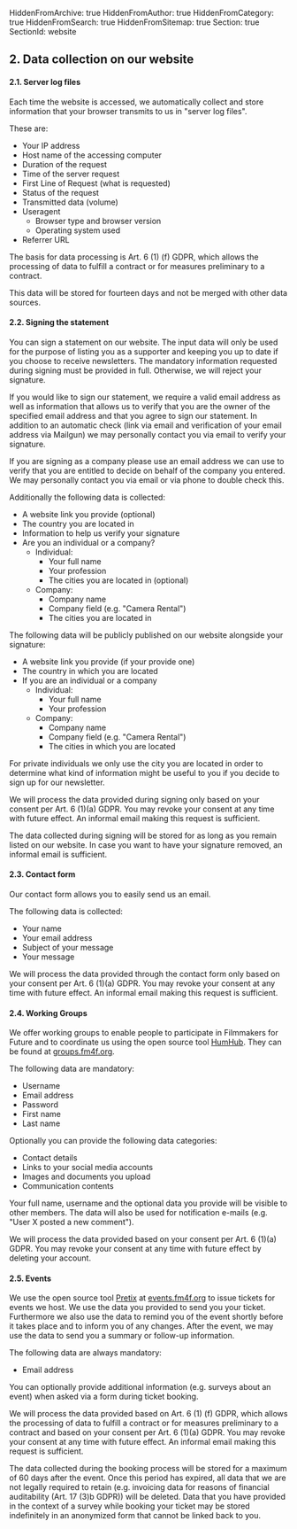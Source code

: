 HiddenFromArchive: true
HiddenFromAuthor: true
HiddenFromCategory: true
HiddenFromSearch: true
HiddenFromSitemap: true
Section: true
SectionId: website

## 2. Data collection on our website

#### 2.1. Server log files

Each time the website is accessed, we automatically collect and store information that your browser transmits to us in "server log files".

These are:
* Your IP address
* Host name of the accessing computer
* Duration of the request
* Time of the server request
* First Line of Request (what is requested)
* Status of the request
* Transmitted data (volume)
* Useragent
  * Browser type and browser version
  * Operating system used
* Referrer URL

The basis for data processing is Art. 6 (1) (f) GDPR, which allows the processing of data to fulfill a contract or for measures preliminary to a contract.

This data will be stored for fourteen days and not be merged with other data sources.

#### 2.2. Signing the statement

You can sign a statement on our website. The input data will only be used for the purpose of listing you as a supporter and keeping you up to date if you choose to receive newsletters. The mandatory information requested during signing must be provided in full. Otherwise, we will reject your signature.

If you would like to sign our statement, we require a valid email address as well as information that allows us to verify that you are the owner of the specified email address and that you agree to sign our statement. In addition to an automatic check (link via email and verification of your email address via Mailgun) we may personally contact you via email to verify your signature.

If you are signing as a company please use an email address we can use to verify that you are entitled to decide on behalf of the company you entered. We may personally contact you via email or via phone to double check this.

Additionally the following data is collected:

* A website link you provide (optional)
* The country you are located in
* Information to help us verify your signature
* Are you an individual or a company?
  * Individual:
    * Your full name
    * Your profession
    * The cities you are located in (optional)
  * Company:
    * Company name
    * Company field (e.g. "Camera Rental")
    * The cities you are located in

The following data will be publicly published on our website alongside your signature:

* A website link you provide (if your provide one)
* The country in which you are located
* If you are an individual or a company
  * Individual:
    * Your full name
    * Your profession
  * Company:
    * Company name
    * Company field (e.g. "Camera Rental")
    * The cities in which you are located

For private individuals we only use the city you are located in order to determine what kind of information might be useful to you if you decide to sign up for our newsletter.

We will process the data provided during signing only based on your consent per Art. 6 (1)(a) GDPR. You may revoke your consent at any time with future effect. An informal email making this request is sufficient.

The data collected during signing will be stored for as long as you remain listed on our website. In case you want to have your signature removed, an informal email is sufficient.

#### 2.3. Contact form

Our contact form allows you to easily send us an email.

The following data is collected:

* Your name
* Your email address
* Subject of your message
* Your message

We will process the data provided through the contact form only based on your consent per Art. 6 (1)(a) GDPR. You may revoke your consent at any time with future effect. An informal email making this request is sufficient.

#### 2.4. Working Groups

We offer working groups to enable people to participate in Filmmakers for Future and to coordinate us using the open source tool [HumHub](https://www.humhub.com/en). They can be found at [groups.fm4f.org](https://groups.fm4f.org/). 

The following data are mandatory:

* Username
* Email address
* Password
* First name
* Last name


Optionally you can provide the following data categories:

* Contact details
* Links to your social media accounts
* Images and documents you upload
* Communication contents

Your full name, username and the optional data you provide will be visible to other members. The data will also be used for notification e-mails (e.g. "User X posted a new comment").

We will process the data provided based on your consent per Art. 6 (1)(a) GDPR. You may revoke your consent at any time with future effect by deleting your account.

#### 2.5. Events
We use the open source tool [Pretix](https://pretix.eu) at [events.fm4f.org](https://events.fm4f.org) to issue tickets for events we host. 
We use the data you provided to send you your ticket. Furthermore we also use the data to remind you of the event shortly before it takes place and to inform you of any changes. After the event, we may use the data to send you a summary or follow-up information.

The following data are always mandatory:

* Email address

You can optionally provide additional information (e.g. surveys about an event) when asked via a form during ticket booking.

We will process the data provided based on Art. 6 (1) (f) GDPR, which allows the processing of data to fulfill a contract or for measures preliminary to a contract and based on your consent per Art. 6 (1)(a) GDPR. You may revoke your consent at any time with future effect. An informal email making this request is sufficient.

The data collected during the booking process will be stored for a maximum of 60 days after the event. Once this period has expired, all data that we are not legally required to retain (e.g. invoicing data for reasons of financial auditability (Art. 17 (3)b GDPR)) will be deleted. Data that you have provided in the context of a survey while booking your ticket may be stored indefinitely in an anonymized form that cannot be linked back to you.